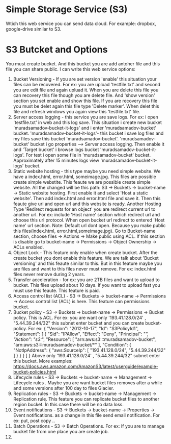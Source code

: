 # Simple Storage Service (S3)
Wtich this web service you can send data cloud. For example: dropbox, google-drive similar to S3.

# S3 Butcket and Options
You must create bucket. And this bucket you are add antoher file and this file you can share public. I can write this web service options:
1. Bucket Versioning - If you are set version 'enable' this situation your files can be recovered. For ex: you are upload 'testfile.txt' and second you are edit file and again upluad it. When you are delete this file you can recovery this file though you are delete file. And 'show version' section you set enable and show this file. If you are recovery this file you must be delet again this file type 'Delete marker'. When delet this file and refresh windows you again view this 'testfile.txt' file.
2. Server access logging - this service you are save logs. For ex: i open 'testfile.txt' in web and this log save. This situation i create new bucket 'muradsamadov-bucket-it-logs' and i enter 'muradsamadov-bucket' bucket. 'muradsamadov-bucket-it-logs'- this bucket i save log files and my files save this bucket 'muradsamadov-bucket'. 'muradsamadov-bucket' bucket i go properties --> Server access logging. Then enable it and 'Target bucket' i browse logs bucket 'muradsamadov-bucket-it-logs'. For test i open some file in 'muradsamadov-bucket' bucket. Approximately after 15 minutes logs view  'muradsamadov-bucket-it-logs' bucket.
3. Static website hosting - this type maybe you need simple website. We have a index.html, error.html, someimage.jpg. This files are possible create simple webstite. This feaute we are possible create simple website. All the changed will be this path: S3 -> Buckets -> bucket-name -> Static website hosting. First enable it and select 'Host a static website'. Then add index.html and error.html file and save it. Then this feaute give url and open url and this website is ready. Another Hosting Type 'Redirect requests for an object' you are redirect current url to another url. For ex: include 'Host name' section which redirect url and choose this url protocol. When open bucket url redirect to entered 'Host name' url section.
Note: Default url dont open. Because ypu make public this files(index.html, error.html,someimage.jpg). Go to Bucket-name section, choose files -> Actions -> Make public using ACL. If this section is disable go to bucket-name -> Permissions -> Object Ownership -> ACLs enabled.
4. Object Lock - This feature only enable when create bucket. After the create bucket you dont enable this feature. We are talk about 'Bucket versioning' and this feaute similar to this. But in this feature maybe you are files and want to this files never must remove. For ex: index.html files never remove during 2 years.
5. Transfer acceleration - for ex: you are 2TB files and want to upload to bucket. This files upload about 10 days. If you want to upload fast you must use this feaute. This feature is paid.
6. Access control list (ACL) - S3 -> Buckets -> bucket-name -> Permissions -> Access control list (ACL) is here. This feature can permissions bucket.
7. Bucket policy - S3 -> Buckets -> bucket-name -> Permissions -> Bucket policy. This is ACL. For ex: you are want only '193.41.128.0/24' , "5.44.39.244/32" this subnet enter bucket and you can create bucket-policy. For ex:
{
    "Version": "2012-10-17",
    "Id": "S3PolicyId1",
    "Statement": [
        {
            "Sid": "IPAllow",
            "Effect": "Deny",
            "Principal": "*",
            "Action": "s3:*",
            "Resource": [
                "arn:aws:s3:::muradsamadov-bucket",
                "arn:aws:s3:::muradsamadov-bucket/*"
            ],
            "Condition": {
                "NotIpAddress": {
                    "aws:SourceIp": [
                        "193.41.128.0/24",
                        "5.44.39.244/32"
                    ]
                }
            }
        }
    ]
}
Above only '193.41.128.0/24' , "5.44.39.244/32" subnet enter this bucket. More examples: https://docs.aws.amazon.com/AmazonS3/latest/userguide/example-bucket-policies.html 
8. Lifecycle rules - S3 -> Buckets -> bucket-name -> Management -> Lifecycle rules . Maybe you are want bucket files removes after a while and some versions after 100 day to files Glacier.
9. Replication rules - S3 -> Buckets -> bucket-name -> Management -> Replication rule. This feature you can replicate bucket files to another region bucket. İn this case there will be no data loss.
10. Event notifications - S3 -> Buckets -> bucket-name -> Properties -> Event notifications. as a change in this file send email notification. For ex: put, post copy ..
11. Batch Operations - S3 -> Batch Operations. For ex: If you are to manage bucket file from one place you are create job.
12. 